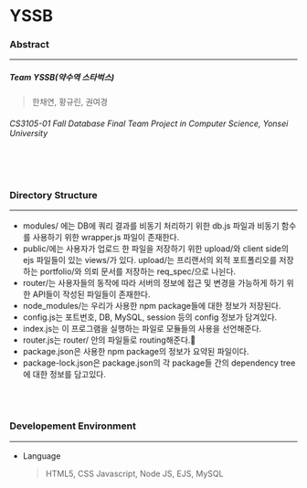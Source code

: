 # YSSB


### Abstract <hr/>
##### Team YSSB(약수역 스타벅스)
> 한채연, 황규린, 권여경

###### CS3105-01 Fall Database Final Team Project in Computer Science, Yonsei University

<br><br/>
### Directory Structure <hr/>
* modules/ 에는 DB에 쿼리 결과를 비동기 처리하기 위한 db.js 파일과 비동기 함수를 사용하기 위한 wrapper.js 파일이 존재한다.
* public/에는 사용자가 업로드 한 파일을 저장하기 위한 upload/와 client side의 ejs 파일들이 있는 views/가 있다. upload/는 프리랜서의 외적 포트폴리오를 저장하는 portfolio/와 의뢰 문서를 저장하는 req_spec/으로 나뉜다. 
* router/는 사용자들의 동작에 따라 서버의 정보에 접근 및 변경을 가능하게 하기 위한 API들이 작성된 파일들이 존재한다.
* node_modules/는 우리가 사용한 npm package들에 대한 정보가 저장된다.
* config.js는 포트번호, DB, MySQL, session 등의 config 정보가 담겨있다.
* index.js는 이 프로그램을 실행하는 파일로 모듈들의 사용을 선언해준다.
* router.js는 router/ 안의 파일들로 routing해준다.
* package.json은 사용한 npm package의 정보가 요약된 파일이다.
* package-lock.json은 package.json의 각 package들 간의 dependency tree에 대한 정보를 담고있다.

<br><br/>
### Developement Environment <hr/>
* Language
    > HTML5, CSS Javascript, Node JS, EJS, MySQL
